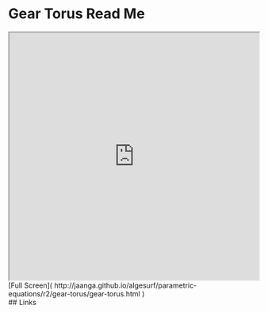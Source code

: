 Gear Torus Read Me
===

<iframe src='http://jaanga.github.io/algesurf/parametric-equations/r2/gear-torus/gear-torus.html' width=100% height=500px >
There is an `iframe` here. It is not visible when viewed on github.com/algesurf. To view, please see 'Project Links' below.
</iframe>
[Full Screen]( http://jaanga.github.io/algesurf/parametric-equations/r2/gear-torus/gear-torus.html )
<br>
## Links 
<http://www.3d-meier.de/tut3/Seite184.html>  
